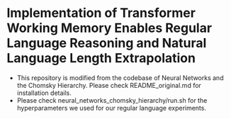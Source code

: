 # Implementation of Transformer Working Memory Enables Regular Language Reasoning and Natural Language Length Extrapolation
- This repository is modified from the codebase of Neural Networks and the Chomsky Hierarchy. Please check README_original.md for installation details.
- Please check neural_networks_chomsky_hierarchy/run.sh for the hyperparameters we used for our regular language experiments.
